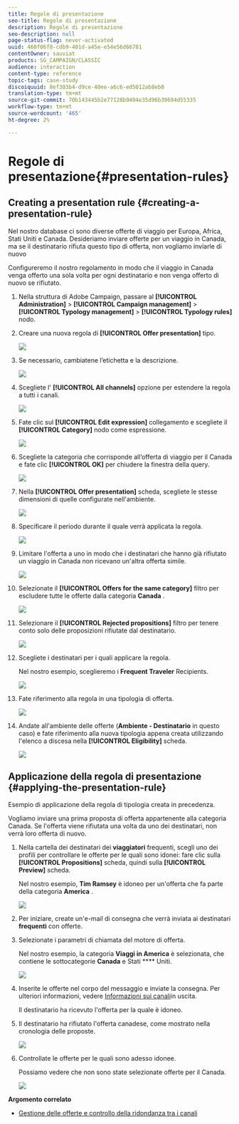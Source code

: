 ```yaml
---
title: Regole di presentazione
seo-title: Regole di presentazione
description: Regole di presentazione
seo-description: null
page-status-flag: never-activated
uuid: 460f06f8-cdb9-401d-a45e-e54e56d66781
contentOwner: sauviat
products: SG_CAMPAIGN/CLASSIC
audience: interaction
content-type: reference
topic-tags: case-study
discoiquuid: 8ef303b4-d9ce-40ee-a6c6-ed5012ab8eb8
translation-type: tm+mt
source-git-commit: 70b143445b2e77128b9404e35d96b39694d55335
workflow-type: tm+mt
source-wordcount: '465'
ht-degree: 2%

---
```



# Regole di presentazione{#presentation-rules}

## Creating a presentation rule {#creating-a-presentation-rule}

Nel nostro database ci sono diverse offerte di viaggio per Europa, Africa, Stati Uniti e Canada. Desideriamo inviare offerte per un viaggio in Canada, ma se il destinatario rifiuta questo tipo di offerta, non vogliamo inviarle di nuovo

Configureremo il nostro regolamento in modo che il viaggio in Canada venga offerto una sola volta per ogni destinatario e non venga offerto di nuovo se rifiutato.

1. Nella struttura  di Adobe Campaign, passare al **[!UICONTROL Administration]** > **[!UICONTROL Campaign management]** > **[!UICONTROL Typology management]** > **[!UICONTROL Typology rules]** nodo.
1. Creare una nuova regola di **[!UICONTROL Offer presentation]** tipo.

   ![](assets/offer_typology_example_001.png)

1. Se necessario, cambiatene l’etichetta e la descrizione.

   ![](assets/offer_typology_example_002.png)

1. Scegliete l&#39; **[!UICONTROL All channels]** opzione per estendere la regola a tutti i canali.

   ![](assets/offer_typology_example_003.png)

1. Fate clic sul **[!UICONTROL Edit expression]** collegamento e scegliete il **[!UICONTROL Category]** nodo come espressione.

   ![](assets/offer_typology_example_004.png)

1. Scegliete la categoria che corrisponde all’offerta di viaggio per il Canada e fate clic **[!UICONTROL OK]** per chiudere la finestra della query.

   ![](assets/offer_typology_example_005.png)

1. Nella **[!UICONTROL Offer presentation]** scheda, scegliete le stesse dimensioni di quelle configurate nell&#39;ambiente.

   ![](assets/offer_typology_example_006.png)

1. Specificare il periodo durante il quale verrà applicata la regola.

   ![](assets/offer_typology_example_007.png)

1. Limitare l&#39;offerta a uno in modo che i destinatari che hanno già rifiutato un viaggio in Canada non ricevano un&#39;altra offerta simile.

   ![](assets/offer_typology_example_008.png)

1. Selezionate il **[!UICONTROL Offers for the same category]** filtro per escludere tutte le offerte dalla categoria **Canada** .

   ![](assets/offer_typology_example_020.png)

1. Selezionare il **[!UICONTROL Rejected propositions]** filtro per tenere conto solo delle proposizioni rifiutate dal destinatario.

   ![](assets/offer_typology_example_021.png)

1. Scegliete i destinatari per i quali applicare la regola.

   Nel nostro esempio, sceglieremo i **Frequent Traveler** Recipients.

   ![](assets/offer_typology_example_009.png)

1. Fate riferimento alla regola in una tipologia di offerta.

   ![](assets/offer_typology_example_013.png)

1. Andate all&#39;ambiente delle offerte (**Ambiente - Destinatario** in questo caso) e fate riferimento alla nuova tipologia appena creata utilizzando l&#39;elenco a discesa nella **[!UICONTROL Eligibility]** scheda.

   ![](assets/offer_typology_example_014.png)

## Applicazione della regola di presentazione {#applying-the-presentation-rule}

Esempio di applicazione della regola di tipologia creata in precedenza.

Vogliamo inviare una prima proposta di offerta appartenente alla categoria Canada. Se l&#39;offerta viene rifiutata una volta da uno dei destinatari, non verrà loro offerta di nuovo.

1. Nella cartella dei destinatari dei **viaggiatori** frequenti, scegli uno dei profili per controllare le offerte per le quali sono idonei: fare clic sulla **[!UICONTROL Propositions]** scheda, quindi sulla **[!UICONTROL Preview]** scheda.

   Nel nostro esempio, **Tim Ramsey** è idoneo per un&#39;offerta che fa parte della categoria **America** .

   ![](assets/offer_typology_example_015.png)

1. Per iniziare, create un&#39;e-mail di consegna che verrà inviata ai destinatari **frequenti** con offerte.
1. Selezionate i parametri di chiamata del motore di offerta.

   Nel nostro esempio, la categoria **Viaggi in America** è selezionata, che contiene le sottocategorie **Canada** e Stati **** Uniti.

   ![](assets/offer_typology_example_016.png)

1. Inserite le offerte nel corpo del messaggio e inviate la consegna. Per ulteriori informazioni, vedere [Informazioni sui canali](../../interaction/using/about-outbound-channels.md)in uscita.

   Il destinatario ha ricevuto l&#39;offerta per la quale è idoneo.

1. Il destinatario ha rifiutato l&#39;offerta canadese, come mostrato nella cronologia delle proposte.

   ![](assets/offer_typology_example_018.png)

1. Controllate le offerte per le quali sono adesso idonee.

   Possiamo vedere che non sono state selezionate offerte per il Canada.

   ![](assets/offer_typology_example_019.png)

**Argomento correlato**

* [Gestione delle offerte e controllo della ridondanza tra i canali](https://helpx.adobe.com/campaign/kb/simplifying-campaign-management-acc.html#Manageoffersandcontrolredundancyacrosschannels)